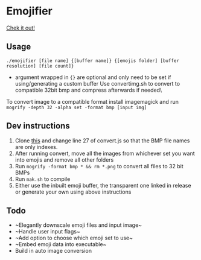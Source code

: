 # Emojifier
[Chek it out!](http://gabba.ga/files/img.png)
## Usage
`./emojifier [file name] {[buffer name]} {[emojis folder] [buffer resolution] [file count]}`
* argument wrapped in `{}` are optional and only need to be set if using/generating a custom buffer
Use convertimg.sh to convert to compatible 32bit bmp and compress afterwards if needed\

To convert image to a compatible format install imagemagick and run `mogrify -depth 32 -alpha set -format bmp [input img]`


## Dev instructions
1. Clone [this](https://github.com/SmartBoy84/EmojiScraper) and change line 27 of convert.js so that the BMP file names are only indexes.
2. After running convert, move all the images from whichever set you want into emojis and remove all other folders
3. Run `mogrify -format bmp * && rm *.png` to convert all files to 32 bit BMPs
4. Run `mak.sh` to compile
5. Either use the inbuilt emoji buffer, the transparent one linked in release or generate your own using above instructions

## Todo
- ~Elegantly downscale emoji files and input image~
- ~Handle user input flags~
- ~Add option to choose which emoji set to use~
- ~Embed emoji data into executable~
- Build in auto image conversion
